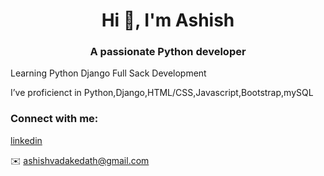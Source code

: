 <h1 align="center">Hi 👋, I'm Ashish</h1>
<h3 align="center">A passionate Python developer</h3>

<p align="left">Learning Python Django Full Sack Development</p>
<p align="left"> I’ve proficienct in Python,Django,HTML/CSS,Javascript,Bootstrap,mySQL</p>

<h3 align="left">Connect with me:</h3>
<p align="left"><a href="www.linkedin.com/in/ashishvadakedath">linkedin</a></p>
<p align="left">✉️ <a href="ashishvadakedath@gmail.com">ashishvadakedath@gmail.com</p>

